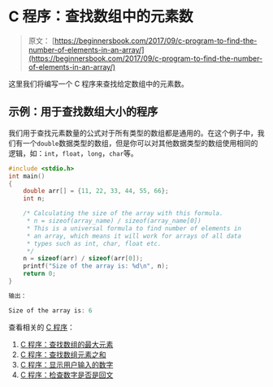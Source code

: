 # C 程序：查找数组中的元素数

> 原文： [https://beginnersbook.com/2017/09/c-program-to-find-the-number-of-elements-in-an-array/](https://beginnersbook.com/2017/09/c-program-to-find-the-number-of-elements-in-an-array/)

这里我们将编写一个 C 程序来查找给定数组中的元素数。

## 示例：用于查找数组大小的程序

我们用于查找元素数量的公式对于所有类型的数组都是通用的。在这个例子中，我们有一个`double`数据类型的数组，但是你可以对其他数据类型的数组使用相同的逻辑，如：`int`，`float`，`long`，`char`等。

```c
#include <stdio.h>
int main()
{
    double arr[] = {11, 22, 33, 44, 55, 66};
    int n;

    /* Calculating the size of the array with this formula.
     * n = sizeof(array_name) / sizeof(array_name[0])
     * This is a universal formula to find number of elements in
     * an array, which means it will work for arrays of all data
     * types such as int, char, float etc.
     */
    n = sizeof(arr) / sizeof(arr[0]);
    printf("Size of the array is: %d\n", n);
    return 0;
}

输出：
```

```c
Size of the array is: 6
```

查看相关的 [C 程序](https://beginnersbook.com/2015/02/simple-c-programs/)：

1.  [C 程序：查找数组的最大元素](https://beginnersbook.com/2015/02/c-program-to-find-largest-element-of-an-array/)
2.  [C 程序：查找数组元素之和](https://beginnersbook.com/2014/06/c-program-to-find-sum-of-array-elements-using-pointers-recursion-functions/)
3.  [C 程序：显示用户输入的数字](https://beginnersbook.com/2017/09/c-program-to-print-an-integer-entered-by-a-user/)
4.  [C 程序：检查数字是否是回文](https://beginnersbook.com/2015/02/c-program-to-check-if-a-number-is-palindrome-or-not/)
